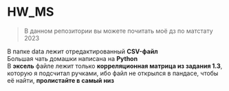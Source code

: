 # HW_MS

> В данном репозитории вы можете почитать моё дз по матстату 2023

В папке data лежит отредактированный __CSV-файл__ <br>
Большая чать домашки написана на __Python__ <br> 
В __эксель__ файле лежит только __корреляционная матрица из задания 1.3__, которую я подсчитал ручками, ибо файл не открылся в пандасе, чтобы её найти, __пролистайте в самый низ__
